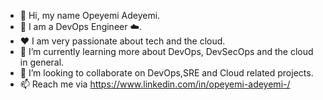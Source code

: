- 👋 Hi, my name Opeyemi Adeyemi.
- 👀 I am a DevOps Engineer ☁️.
- ❤️ I am very passionate about tech and the cloud.
- 🌱 I’m currently learning more about DevOps, DevSecOps and the cloud in general.
- 💞️ I’m looking to collaborate on DevOps,SRE and Cloud related projects.
- 📫 Reach me via https://www.linkedin.com/in/opeyemi-adeyemi-/
